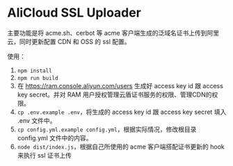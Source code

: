 # AliCloud SSL Uploader

主要功能是将 acme.sh、cerbot 等 acme 客户端生成的泛域名证书上传到阿里云，同时更新配置 CDN 和 OSS 的 ssl 配置。

使用：

1. `npm install`
2. `npm run build`
3. 在 https://ram.console.aliyun.com/users 生成好 access key id 跟 access key secret。并对 RAM 用户授权管理云盾证书服务的权限、管理CDN的权限。
4. `cp .env.example .env`，将生成的 access key id 跟 access key secret 填入 .env 文件中。
5. `cp config.yml.example config.yml`，根据实际情况，修改根目录 config.yml 文件中的内容。
6. `node dist/index.js`，根据自己所使用的 acme 客户端搭配证书更新的 hook 来执行 ssl 证书上传
